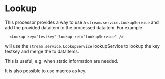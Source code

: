 Lookup
========

This processor provides a way to use a `stream.service.LookupService` and 
add the provided dataitem to the processed dataitem. For example 

      <Lookup key="testkey" lookup-ref="lookupService" />
      
will use the `stream.service.LookupService` lookupService to lookup the 
key testkey and merge the to dataitems.

This is useful, e.g. when static information are needed.

It is also possible to use macros as key.
